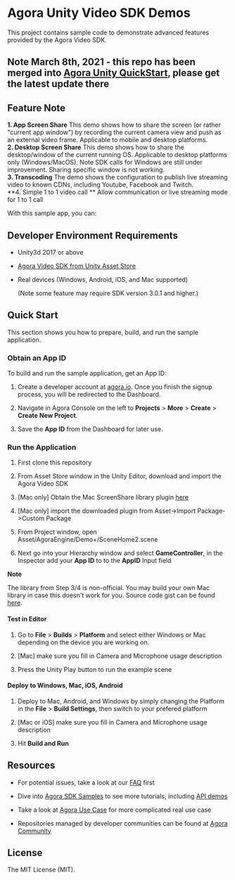# Agora Unity Video SDK Demos

This project contains sample code to demonstrate advanced features provided by the Agora Video SDK.

## Note March 8th, 2021 - this repo has been merged into [Agora Unity QuickStart](https://github.com/AgoraIO/Agora-Unity-Quickstart), please get the latest update there

  
## Feature Note

  

 **1. App Screen Share**
     This demo shows how to share the screen (or rather "current app window") by recording the current camera view and push as an external video frame.  Applicable to mobile and desktop platforms.<br>
 **2. Desktop Screen Share**
     This demo shows how to share the desktop/window of the current running OS.  Applicable to desktop platforms only (Windows/MacOS). Note SDK calls for Windows are still under improvement.  Sharing specific window is not working.<br>
 **3. Transcoding**
     The demo shows the configuration to publish live streaming video to known CDNs, including Youtube, Facebook and Twitch.<br>
 **4. Simple 1 to 1 video call **
     Allow communication or live streaming mode for 1 to 1 call <br>
    

With this sample app, you can:

  

## Developer Environment Requirements

  

- Unity3d 2017 or above

-  [Agora Video SDK from Unity Asset Store](https://assetstore.unity.com/packages/tools/video/agora-video-chat-sdk-for-unity-134502)

- Real devices (Windows, Android, iOS, and Mac supported)

  (Note some feature may require SDK version 3.0.1 and higher.)

  

## Quick Start

  

This section shows you how to prepare, build, and run the sample application.

  

### Obtain an App ID

  

To build and run the sample application, get an App ID:

  

1.  Create a developer account at  [agora.io](https://dashboard.agora.io/signin/). Once you finish the signup process, you will be redirected to the Dashboard.

2.  Navigate in Agora Console on the left to  ****Projects****  >  ****More****  >  ****Create****  >  ****Create New Project****.

3.  Save the  ****App ID****  from the Dashboard for later use.

  

  

### [](https://github.com/AgoraIO-Community/Unity-RTM#run-the-application)Run the Application

  

1.  First clone this repository

2. From Asset Store window in the Unity Editor, download and import the Agora Video SDK

3.  [Mac only] Obtain the Mac ScreenShare library plugin [here](https://bit.ly/2AIFyjK)

4. [Mac only] import the downloaded plugin from Asset->Import Package->Custom Package

5.  From Project window, open Asset/AgoraEngine/Demo+/SceneHome2.scene

6. Next go into your Hierarchy window and select  ****GameController****, in the Inspector add your  ****App ID****  to to the  ****AppID****  Input field

  

****Note****

The library from Step 3/4 is non-official.  You may build your own Mac library in case this doesn't work for you.  Source code gist can be found [here](https://gist.github.com/icywind/0fd26481dd6884821d7f917944ec0042).

#### [](https://github.com/AgoraIO-Community/Unity-RTM#test-in-editor)Test in Editor

  

1.  Go to  ****File****  >  ****Builds****  >  ****Platform****  and select either Windows or Mac depending on the device you are working on.

2. [Mac] make sure you fill in Camera and Microphone usage description

3. Press the Unity Play button to run the example scene

  

#### [](https://github.com/AgoraIO-Community/Unity-RTM#deploy-to-windows-mac-android)Deploy to Windows, Mac, iOS, Android

  

1.  Deploy to Mac, Android, and Windows by simply changing the Platform in the  ****File****  >  ****Build Settings****, then switch to your prefered platform

2.  [Mac or iOS] make sure you fill in Camera and Microphone usage description

3.  Hit  ****Build and Run****

  

## [](https://github.com/AgoraIO-Community/Unity-RTM#resources)Resources

  

- For potential issues, take a look at our  [FAQ](https://docs.agora.io/en/faq)  first

- Dive into  [Agora SDK Samples](https://github.com/AgoraIO)  to see more tutorials, including [API demos](https://github.com/AgoraIO/Agora-Unity-Quickstart/tree/master/API-Example-Unity)

- Take a look at  [Agora Use Case](https://github.com/AgoraIO-usecase)  for more complicated real use case

- Repositories managed by developer communities can be found at  [Agora Community](https://github.com/AgoraIO-Community)




## License

  

The MIT License (MIT).
